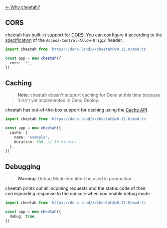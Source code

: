 [← Why cheetah?](https://github.com/azurystudio/cheetah#why-cheetah)

## CORS

cheetah has built-in support for
[CORS](https://developer.mozilla.org/en-US/docs/Web/HTTP/CORS). You can
configure it according to the
[specification](https://developer.mozilla.org/en-US/docs/Web/HTTP/Headers/Access-Control-Allow-Origin)
of the `Access-Control-Allow-Origin` header.

```ts
import cheetah from 'https://deno.land/x/cheetah@v0.11.0/mod.ts'

const app = new cheetah({
  cors: '*',
})
```

## Caching

> **Note**: cheetah doesn't support caching for Deno at this time because it
> isn't yet implemented in Deno Deploy.

cheetah has out-of-the-box support for caching using the
[Cache API](https://developer.mozilla.org/en-US/docs/Web/API/Cache).

```ts
import cheetah from 'https://deno.land/x/cheetah@v0.11.0/mod.ts'

const app = new cheetah({
  cache: {
    name: 'example',
    duration: 600, // 10 minutes
  },
})
```

## Debugging

> **Warning**: Debug Mode shouldn't be used in production.

cheetah prints out all incoming requests and the status code of their
corresponding response to the console when you enable debug mode.

```ts
import cheetah from 'https://deno.land/x/cheetah@v0.11.0/mod.ts'

const app = new cheetah({
  debug: true,
})
```
